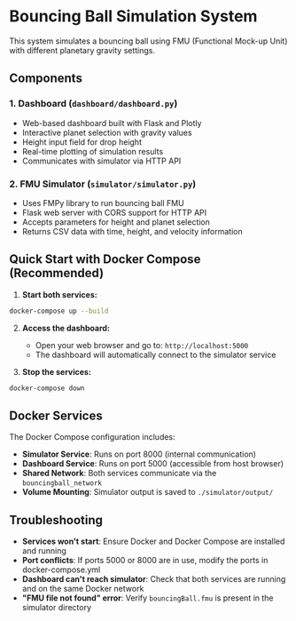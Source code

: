 # Bouncing Ball Simulation System

This system simulates a bouncing ball using FMU (Functional Mock-up Unit) with different planetary gravity settings.

## Components

### 1. Dashboard (`dashboard/dashboard.py`)
- Web-based dashboard built with Flask and Plotly
- Interactive planet selection with gravity values
- Height input field for drop height
- Real-time plotting of simulation results
- Communicates with simulator via HTTP API

### 2. FMU Simulator (`simulator/simulator.py`)
- Uses FMPy library to run bouncing ball FMU
- Flask web server with CORS support for HTTP API
- Accepts parameters for height and planet selection
- Returns CSV data with time, height, and velocity information

## Quick Start with Docker Compose (Recommended)

1. **Start both services:**
```bash
docker-compose up --build
```

2. **Access the dashboard:**
   - Open your web browser and go to: `http://localhost:5000`
   - The dashboard will automatically connect to the simulator service

3. **Stop the services:**
```bash
docker-compose down
```

## Docker Services

The Docker Compose configuration includes:

- **Simulator Service**: Runs on port 8000 (internal communication)
- **Dashboard Service**: Runs on port 5000 (accessible from host browser)
- **Shared Network**: Both services communicate via the `bouncingball_network`
- **Volume Mounting**: Simulator output is saved to `./simulator/output/`
  
## Troubleshooting

- **Services won't start**: Ensure Docker and Docker Compose are installed and running
- **Port conflicts**: If ports 5000 or 8000 are in use, modify the ports in docker-compose.yml
- **Dashboard can't reach simulator**: Check that both services are running and on the same Docker network
- **"FMU file not found" error**: Verify `bouncingBall.fmu` is present in the simulator directory